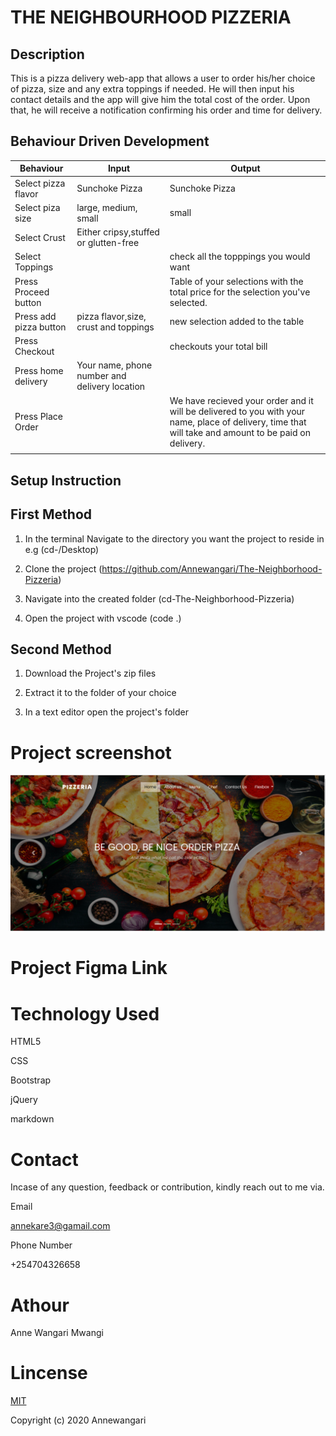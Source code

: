 # THE NEIGHBOURHOOD PIZZERIA

## Description
This is a pizza delivery web-app that allows a user to order his/her choice of pizza, size and any extra toppings if needed. He will then input his contact details and the app will give him the total cost of the order. Upon that, he will receive a notification confirming his order and time for delivery.

## Behaviour Driven Development
| Behaviour | Input |  Output |
| ----------- | ----------- | ----------- |
| Select pizza flavor | Sunchoke Pizza | Sunchoke Pizza |
| Select piza size | large, medium, small | small |
| Select Crust| Either cripsy,stuffed or glutten-free |   |
| Select Toppings |  | check all the topppings you would want |
| Press Proceed button |  | Table of your selections with the total price for the selection you've selected.|
| Press add pizza button | pizza flavor,size, crust and toppings | new selection added to the table|
|Press Checkout |  | checkouts your total bill |
| Press home delivery| Your name, phone number and delivery location |  |
| Press Place Order| | We have recieved your order and it will be delivered to you with your name, place of delivery, time that will take  and amount to be paid on delivery.  |
| |  |   |

## Setup Instruction
## First Method
1. In the terminal Navigate to the directory you want the project to reside in e.g (cd-/Desktop)

2. Clone the project (https://github.com/Annewangari/The-Neighborhood-Pizzeria)

3. Navigate into the created folder (cd-The-Neighborhood-Pizzeria)

4. Open the project with vscode (code .)

## Second Method
1. Download the Project's zip files

2. Extract it to the folder of your choice

3. In a text editor open the project's folder

# Project screenshot
![alt my portfolio](images/screenshot.png)

# Project Figma Link


# Technology Used
HTML5

CSS

Bootstrap

jQuery

markdown

# Contact
Incase of any question, feedback or contribution, kindly reach out to me via.

Email

annekare3@gamail.com
 
 Phone Number

 +254704326658

# Athour

 Anne Wangari Mwangi

 # Lincense


[MIT](https://github.com/Annewangari/The-Neighborhood-Pizzeria/blob/master/LICENSE)

 Copyright (c) 2020 Annewangari